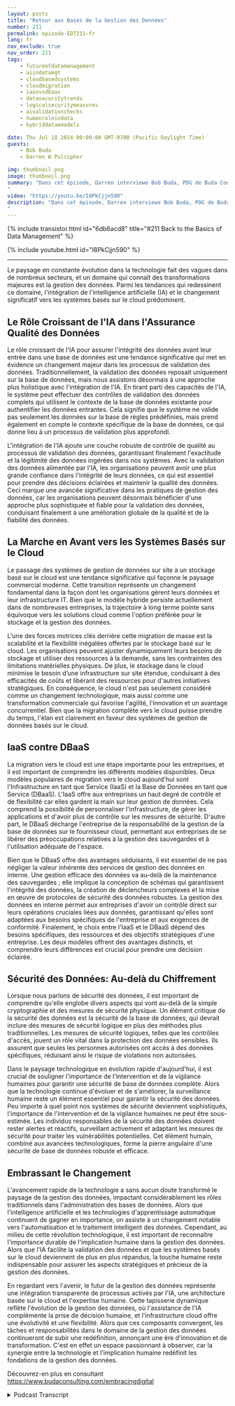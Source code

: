 ```yaml
---
layout: posts
title: "Retour aux Bases de la Gestion des Données"
number: 211
permalink: episode-EDT211-fr
lang: fr
nav_exclude: true
nav_order: 211
tags:
    - futureofdatamanagement
    - aiindatamgt
    - cloudbasedsystems
    - cloudmigration
    - iaasvsdbaas
    - datasecuritytrends
    - logicalsecuritymeasures
    - aivalidationchecks
    - humanroleindata
    - hybriddataemodels

date: Thu Jul 18 2024 00:00:00 GMT-0700 (Pacific Daylight Time)
guests:
    - Bob Buda
    - Darren W Pulsipher

img: thumbnail.png
image: thumbnail.png
summary: "Dans cet épisode, Darren interviewe Bob Buda, PDG de Buda Consulting. Ils se penchent sur les fondamentaux de la gestion des données, qui reste cruciale même si la technologie évolue rapidement. L'intégration de l'IA et la transition vers des systèmes basés sur le cloud transforment les pratiques de gestion des données. Ces avancées améliorent la validation et la scalabilité des données, offrant aux entreprises une précision, une efficacité et une flexibilité accrues dans la gestion de leurs données.
"
video: "https://youtu.be/I8PkCjjn590"
description: "Dans cet épisode, Darren interviewe Bob Buda, PDG de Buda Consulting. Ils se penchent sur les fondamentaux de la gestion des données, qui reste cruciale même si la technologie évolue rapidement. L'intégration de l'IA et la transition vers des systèmes basés sur le cloud transforment les pratiques de gestion des données. Ces avancées améliorent la validation et la scalabilité des données, offrant aux entreprises une précision, une efficacité et une flexibilité accrues dans la gestion de leurs données.
"
---
```


<div>
{% include transistor.html id="6db6acd8" title="#211 Back to the Basics of Data Management" %}

{% include youtube.html id="I8PkCjjn590" %}
</div>

---

Le paysage en constante évolution dans la technologie fait des vagues dans de nombreux secteurs, et un domaine qui connaît des transformations majeures est la gestion des données. Parmi les tendances qui redessinent ce domaine, l'intégration de l'intelligence artificielle (IA) et le changement significatif vers les systèmes basés sur le cloud prédominent.

## Le Rôle Croissant de l'IA dans l'Assurance Qualité des Données

Le rôle croissant de l'IA pour assurer l'intégrité des données avant leur entrée dans une base de données est une tendance significative qui met en évidence un changement majeur dans les processus de validation des données. Traditionnellement, la validation des données reposait uniquement sur la base de données, mais nous assistons désormais à une approche plus holistique avec l'intégration de l'IA. En tirant parti des capacités de l'IA, le système peut effectuer des contrôles de validation des données complets qui utilisent le contexte de la base de données existante pour authentifier les données entrantes. Cela signifie que le système ne valide pas seulement les données sur la base de règles prédéfinies, mais prend également en compte le contexte spécifique de la base de données, ce qui donne lieu à un processus de validation plus approfondi.

L'intégration de l'IA ajoute une couche robuste de contrôle de qualité au processus de validation des données, garantissant finalement l'exactitude et la légitimité des données ingérées dans nos systèmes. Avec la validation des données alimentée par l'IA, les organisations peuvent avoir une plus grande confiance dans l'intégrité de leurs données, ce qui est essentiel pour prendre des décisions éclairées et maintenir la qualité des données. Ceci marque une avancée significative dans les pratiques de gestion des données, car les organisations peuvent désormais bénéficier d'une approche plus sophistiquée et fiable pour la validation des données, conduisant finalement à une amélioration globale de la qualité et de la fiabilité des données.

## La Marche en Avant vers les Systèmes Basés sur le Cloud

Le passage des systèmes de gestion de données sur site à un stockage basé sur le cloud est une tendance significative qui façonne le paysage commercial moderne. Cette transition représente un changement fondamental dans la façon dont les organisations gèrent leurs données et leur infrastructure IT. Bien que le modèle hybride persiste actuellement dans de nombreuses entreprises, la trajectoire à long terme pointe sans équivoque vers les solutions cloud comme l'option préférée pour le stockage et la gestion des données.

L'une des forces motrices clés derrière cette migration de masse est la scalabilité et la flexibilité inégalées offertes par le stockage basé sur le cloud. Les organisations peuvent ajuster dynamiquement leurs besoins de stockage et utiliser des ressources à la demande, sans les contraintes des limitations matérielles physiques. De plus, le stockage dans le cloud minimise le besoin d’une infrastructure sur site étendue, conduisant à des efficacités de coûts et libérant des ressources pour d'autres initiatives stratégiques. En conséquence, le cloud n'est pas seulement considéré comme un changement technologique, mais aussi comme une transformation commerciale qui favorise l'agilité, l'innovation et un avantage concurrentiel. Bien que la migration complète vers le cloud puisse prendre du temps, l'élan est clairement en faveur des systèmes de gestion de données basés sur le cloud.

## IaaS contre DBaaS

La migration vers le cloud est une étape importante pour les entreprises, et il est important de comprendre les différents modèles disponibles. Deux modèles populaires de migration vers le cloud aujourd'hui sont l'Infrastructure en tant que Service (IaaS) et la Base de Données en tant que Service (DBaaS). L'IaaS offre aux entreprises un haut degré de contrôle et de flexibilité car elles gardent la main sur leur gestion de données. Cela comprend la possibilité de personnaliser l'infrastructure, de gérer les applications et d'avoir plus de contrôle sur les mesures de sécurité. D'autre part, le DBaaS décharge l'entreprise de la responsabilité de la gestion de la base de données sur le fournisseur cloud, permettant aux entreprises de se libérer des préoccupations relatives à la gestion des sauvegardes et à l'utilisation adéquate de l'espace.

Bien que le DBaaS offre des avantages séduisants, il est essentiel de ne pas négliger la valeur inhérente des services de gestion des données en interne. Une gestion efficace des données va au-delà de la maintenance des sauvegardes ; elle implique la conception de schémas qui garantissent l'intégrité des données, la création de déclencheurs complexes et la mise en œuvre de protocoles de sécurité des données robustes. La gestion des données en interne permet aux entreprises d'avoir un contrôle direct sur leurs opérations cruciales liées aux données, garantissant qu'elles sont adaptées aux besoins spécifiques de l'entreprise et aux exigences de conformité. Finalement, le choix entre l'IaaS et le DBaaS dépend des besoins spécifiques, des ressources et des objectifs stratégiques d'une entreprise. Les deux modèles offrent des avantages distincts, et comprendre leurs différences est crucial pour prendre une décision éclairée.

## Sécurité des Données: Au-delà du Chiffrement

Lorsque nous parlons de sécurité des données, il est important de comprendre qu'elle englobe divers aspects qui vont au-delà de la simple cryptographie et des mesures de sécurité physique. Un élément critique de la sécurité des données est la sécurité de la base de données, qui devrait inclure des mesures de sécurité logique en plus des méthodes plus traditionnelles. Les mesures de sécurité logiques, telles que les contrôles d'accès, jouent un rôle vital dans la protection des données sensibles. Ils assurent que seules les personnes autorisées ont accès à des données spécifiques, réduisant ainsi le risque de violations non autorisées.

Dans le paysage technologique en évolution rapide d'aujourd'hui, il est crucial de souligner l'importance de l'intervention et de la vigilance humaines pour garantir une sécurité de base de données complète. Alors que la technologie continue d'évoluer et de s'améliorer, la surveillance humaine reste un élément essentiel pour garantir la sécurité des données. Peu importe à quel point nos systèmes de sécurité deviennent sophistiqués, l'importance de l'intervention et de la vigilance humaines ne peut être sous-estimée. Les individus responsables de la sécurité des données doivent rester alertes et réactifs, surveillant activement et adaptant les mesures de sécurité pour traiter les vulnérabilités potentielles. Cet élément humain, combiné aux avancées technologiques, forme la pierre angulaire d'une sécurité de base de données robuste et efficace.

## Embrassant le Changement

L'avancement rapide de la technologie a sans aucun doute transformé le paysage de la gestion des données, impactant considérablement les rôles traditionnels dans l'administration des bases de données. Alors que l'intelligence artificielle et les technologies d'apprentissage automatique continuent de gagner en importance, on assiste à un changement notable vers l'automatisation et le traitement intelligent des données. Cependant, au milieu de cette révolution technologique, il est important de reconnaître l'importance durable de l'implication humaine dans la gestion des données. Alors que l'IA facilite la validation des données et que les systèmes basés sur le cloud deviennent de plus en plus répandus, la touche humaine reste indispensable pour assurer les aspects stratégiques et précieux de la gestion des données.

En regardant vers l'avenir, le futur de la gestion des données représente une intégration transparente de processus activés par l'IA, une architecture basée sur le cloud et l'expertise humaine. Cette tapisserie dynamique reflète l'évolution de la gestion des données, où l'assistance de l'IA complémente la prise de décision humaine, et l'infrastructure cloud offre une évolutivité et une flexibilité. Alors que ces composants convergent, les tâches et responsabilités dans le domaine de la gestion des données continueront de subir une redéfinition, annonçant une ère d'innovation et de transformation. C'est en effet un espace passionnant à observer, car la synergie entre la technologie et l'implication humaine redéfinit les fondations de la gestion des données.

Découvrez-en plus en consultant https://www.budaconsulting.com/embracingdigital



<details>
<summary> Podcast Transcript </summary>

<p></p>

</details>

